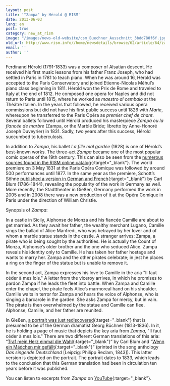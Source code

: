 ```yaml
---
layout: post
title: '"Zampa" by Hérold @ RISM'
date: 2013-06-03
lang: en
post: true
category: new_at_rism
image: "/images/news-old-website/csm_Buechner_Ausschnitt_3bdd780f6f.jpg"
old_url: http://www.rism.info//home/newsdetails/browse/62/article/64/zampa-by-herold-rism.html
email: ''
author: ''
---
```


Ferdinand Hérold (1791-1833) was a composer of Alsatian descent. He received his first music lessons from his father Franz Joseph, who had settled in Paris in 1781 to teach piano. When he was around 16, Hérold was accepted to the Paris Conservatory and joined Etienne-Nicolas Méhul’s piano class beginning in 1811. Hérold won the Prix de Rome and traveled to Italy at the end of 1812. He composed one opera for Naples and did not return to Paris until 1815, where he worked as _maestro al cembalo_ at the Théâtre Italien. In the years that followed, he received various opera commissions but did not have his first public success until 1826 with _Marie_, whereupon he transferred to the Paris Opéra as _premier chef de chant_. Several ballets followed until Hérold produced his masterpiece _Zampa ou la fiancée de marbre_ (Zampa, or the Marble Bride; libretto by Anne-Honoré Joseph Duveyrier) in 1831. Sadly, two years after this success, Hérold succumbed to tuberculosis.

In addition to _Zampa_, his ballet _La fille mal gardée_ (1828) is one of Hérold’s best-known works. The three-act _Zampa_ became one of the most popular comic operas of the 19th century. This can also be seen from the [numerous sources found in the RISM online catalog](https://opac.rism.info/search?View=rism&author=herold&title=zampa&Language=en){:target="_blank"}. The world premiere on 3 May 1831 at the Paris Opéra Comique was followed by around 500 performances until 1877. In the same year as the premiere, Schott’s Söhne [published a version in German and French](http://imslp.org/wiki/Zampa_%28H%C3%A9rold,_Ferdinand%29#Vocal_Scores){:target="_blank"} by Carl Blum (1786-1844), revealing the popularity of the work in Germany as well. More recently, the Stadttheater in Gießen, Germany performed the work in 2005 and in 2008 there was a new production of it at the Opéra Comique in Paris under the direction of William Christie.


Synopsis of _Zampa_:

In a castle in Sicily, Alphonse de Monza and his fiancée Camille are about to get married. As they await her father, the wealthy merchant Lugano, Camille sings the ballad of Alice Manfredi, who was betrayed by her lover and of whom a marble statue stands in the castle. A stranger arrives: Zampa, a pirate who is being sought by the authorities. He is actually the Count of Monza, Alphonse’s older brother and the one who seduced Alice. Zampa reveals his identity only to Camille. He has taken her father hostage and wants to marry her. Zampa and the other pirates celebrate; in jest he places a ring on the finger of the statue but is unable to remove it.

In the second act, Zampa expresses his love to Camille in the aria "Il faut céder à mes lois." A letter from the viceroy arrives, in which he promises to pardon Zampa if he leads the fleet into battle. When Zampa and Camille enter the chapel, the pirate feels Alice’s marmoreal hand on his shoulder. Camille waits in terror for Zampa and hears the voice of Alphonse, who is singing a barcarole in the garden. She asks Zampa for mercy, but in vain. The pirate is then overwhelmed by the statue and Camille can flee. Alphonse, Camille, and her father are reunited.


In Gießen, [a portrait was just rediscovered](http://www.sueddeutsche.de/kultur/mutmassliches-georg-buechner-bildnis-errol-flynn-fuer-germanisten-1.1682488){:target="_blank"} that is presumed to be of the German dramatist Georg Büchner (1813-1836). In it, he is holding a page of music that depicts the key aria from _Zampa_, "Il faut céder à mes lois." There are two different German translations of this aria: “[Traf mein Herz einmal die Wahl](https://opac.rism.info/search?View=rism&q=Traf+mein+Herz+einmal+die+Wahl){:target="_blank"}” by Carl Blum and “[Wenn ein Mädchen mir gefällt](https://opac.rism.info/search?View=rism&q=Wenn+ein+M%C3%A4dchen+mir+gef%C3%A4llt){:target="_blank"}” (printed in the song anthology _Das singende Deutschland_ [Leipzig: Philipp Reclam, 1843]). This latter version is depicted on the portrait. The portrait dates to 1833, which leads to the conclusion that this German translation had been in circulation ten years before it was published.

You can listen to excerpts from _Zampa_ on [YouTube](http://www.youtube.com/results?search_query=herold+zampa&oq=herold+zampa&gs_l=youtube.3...0.0.0.6194.0.0.0.0.0.0.0.0..0.0...0.0...1ac..11.youtube){:target="_blank"}.